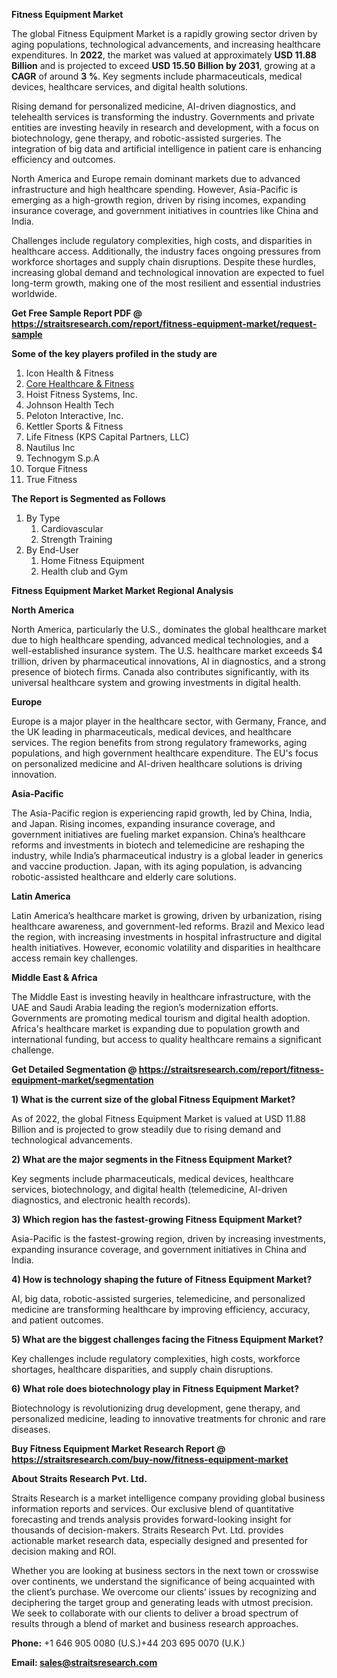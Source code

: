 <p><strong>Fitness Equipment Market</strong></p>
<p>The global Fitness Equipment Market is a rapidly growing sector driven by aging populations, technological advancements, and increasing healthcare expenditures. In <strong>2022</strong>, the market was valued at approximately <strong>USD 11.88 Billion</strong> and is projected to exceed <strong>USD 15.50 Billion</strong><strong> by 2031</strong>, growing at a <strong>CAGR</strong> of around <strong>3 %</strong>. Key segments include pharmaceuticals, medical devices, healthcare services, and digital health solutions.</p>
<p>Rising demand for personalized medicine, AI-driven diagnostics, and telehealth services is transforming the industry. Governments and private entities are investing heavily in research and development, with a focus on biotechnology, gene therapy, and robotic-assisted surgeries. The integration of big data and artificial intelligence in patient care is enhancing efficiency and outcomes.</p>
<p>North America and Europe remain dominant markets due to advanced infrastructure and high healthcare spending. However, Asia-Pacific is emerging as a high-growth region, driven by rising incomes, expanding insurance coverage, and government initiatives in countries like China and India.</p>
<p>Challenges include regulatory complexities, high costs, and disparities in healthcare access. Additionally, the industry faces ongoing pressures from workforce shortages and supply chain disruptions. Despite these hurdles, increasing global demand and technological innovation are expected to fuel long-term growth, making one of the most resilient and essential industries worldwide.</p>
<p><strong>Get Free Sample Report PDF @ <a href=https://straitsresearch.com/report/fitness-equipment-market/request-sample>https://straitsresearch.com/report/fitness-equipment-market/request-sample</a></strong></p>
<div><strong>Some of the key players profiled in the study are</strong></div>
<p><ol>
<li>Icon Health &amp; Fitness</li>
<li><a href=""https://corehandf.com/"" target=""_blank"">Core Healthcare &amp; Fitness</a></li>
<li>Hoist Fitness Systems, Inc.</li>
<li>Johnson Health Tech</li>
<li>Peloton Interactive, Inc.</li>
<li>Kettler Sports &amp; Fitness</li>
<li>Life Fitness (KPS Capital Partners, LLC)</li>
<li>Nautilus Inc</li>
<li>Technogym S.p.A</li>
<li>Torque Fitness</li>
<li>True Fitness</li>
</ol></p>
<p><strong>The Report is Segmented as Follows</strong></p>
<p><ol>
<li>By Type
<ol>
<li>Cardiovascular</li>
<li>Strength Training</li>
</ol>
</li>
<li>By End-User
<ol>
<li>Home Fitness Equipment</li>
<li>Health club and Gym</li>
</ol>
</li>
</ol></p>
<p><strong>Fitness Equipment Market Market Regional Analysis</strong></p>
<p><strong>North America</strong></p>
<p>North America, particularly the U.S., dominates the global healthcare market due to high healthcare spending, advanced medical technologies, and a well-established insurance system. The U.S. healthcare market exceeds $4 trillion, driven by pharmaceutical innovations, AI in diagnostics, and a strong presence of biotech firms. Canada also contributes significantly, with its universal healthcare system and growing investments in digital health.</p>
<p><strong>Europe</strong></p>
<p>Europe is a major player in the healthcare sector, with Germany, France, and the UK leading in pharmaceuticals, medical devices, and healthcare services. The region benefits from strong regulatory frameworks, aging populations, and high government healthcare expenditure. The EU's focus on personalized medicine and AI-driven healthcare solutions is driving innovation.</p>
<p><strong>Asia-Pacific</strong></p>
<p>The Asia-Pacific region is experiencing rapid growth, led by China, India, and Japan. Rising incomes, expanding insurance coverage, and government initiatives are fueling market expansion. China&rsquo;s healthcare reforms and investments in biotech and telemedicine are reshaping the industry, while India&rsquo;s pharmaceutical industry is a global leader in generics and vaccine production. Japan, with its aging population, is advancing robotic-assisted healthcare and elderly care solutions.</p>
<p><strong>Latin America</strong></p>
<p>Latin America&rsquo;s healthcare market is growing, driven by urbanization, rising healthcare awareness, and government-led reforms. Brazil and Mexico lead the region, with increasing investments in hospital infrastructure and digital health initiatives. However, economic volatility and disparities in healthcare access remain key challenges.</p>
<p><strong>Middle East &amp; Africa</strong></p>
<p>The Middle East is investing heavily in healthcare infrastructure, with the UAE and Saudi Arabia leading the region&rsquo;s modernization efforts. Governments are promoting medical tourism and digital health adoption. Africa's healthcare market is expanding due to population growth and international funding, but access to quality healthcare remains a significant challenge.</p>
<p><strong>Get Detailed Segmentation @ <a href=https://straitsresearch.com/report/fitness-equipment-market/segmentation>https://straitsresearch.com/report/fitness-equipment-market/segmentation</a></strong></p>
<p><strong>1) What is the current size of the global Fitness Equipment Market?</strong></p>
<p>As of 2022, the global Fitness Equipment Market is valued at USD 11.88 Billion and is projected to grow steadily due to rising demand and technological advancements.</p>
<p><strong>2) What are the major segments in the Fitness Equipment Market?</strong></p>
<p>Key segments include pharmaceuticals, medical devices, healthcare services, biotechnology, and digital health (telemedicine, AI-driven diagnostics, and electronic health records).</p>
<p><strong>3) Which region has the fastest-growing Fitness Equipment Market?</strong></p>
<p>Asia-Pacific is the fastest-growing region, driven by increasing investments, expanding insurance coverage, and government initiatives in China and India.</p>
<p><strong>4) How is technology shaping the future of Fitness Equipment Market?</strong></p>
<p>AI, big data, robotic-assisted surgeries, telemedicine, and personalized medicine are transforming healthcare by improving efficiency, accuracy, and patient outcomes.</p>
<p><strong>5) What are the biggest challenges facing the Fitness Equipment Market?</strong></p>
<p>Key challenges include regulatory complexities, high costs, workforce shortages, healthcare disparities, and supply chain disruptions.</p>
<p><strong>6) What role does biotechnology play in Fitness Equipment Market?</strong></p>
<p>Biotechnology is revolutionizing drug development, gene therapy, and personalized medicine, leading to innovative treatments for chronic and rare diseases.</p>
<p><strong>Buy Fitness Equipment Market Research Report @ <a href=https://straitsresearch.com/buy-now/fitness-equipment-market>https://straitsresearch.com/buy-now/fitness-equipment-market</a></strong></p>
<p><strong>About Straits Research Pvt. Ltd.</strong></p>
<p>Straits Research is a market intelligence company providing global business information reports and services. Our exclusive blend of quantitative forecasting and trends analysis provides forward-looking insight for thousands of decision-makers. Straits Research Pvt. Ltd. provides actionable market research data, especially designed and presented for decision making and ROI.</p>
<p>Whether you are looking at business sectors in the next town or crosswise over continents, we understand the significance of being acquainted with the client&rsquo;s purchase. We overcome our clients&rsquo; issues by recognizing and deciphering the target group and generating leads with utmost precision. We seek to collaborate with our clients to deliver a broad spectrum of results through a blend of market and business research approaches.</p>
<p><strong><strong>Phone:</strong></strong> +1 646 905 0080 (U.S.)+44 203 695 0070 (U.K.)</p>
<p><strong><strong>Email: </strong></strong><a href=mailto:sales@straitsresearch.com><strong><u><strong>sales@straitsresearch.com</strong></u></strong></a></p>
